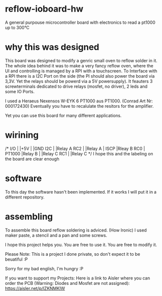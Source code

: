 # reflow-ioboard-hw
A general purpouse microcontroller board with electronics to read a pt1000 up to 300°C

# why this was designed
This board was designed to modify a genric small oven to reflow solder in it. 
The whole idea behind it was to make a very fancy reflow oven, where the UI and controlling is managed by a RPI with a touchscreen.
To Interface with a RPI there is a I2C Port on the side (the PI should also power the board via 3,3V. Yet the relays should be powerd via a 5V powersupply).
It feauters 3 screwterminals dedicated to drive relays (mosfet, no driver), 2 leds and some IO Ports.

I used a Heraeus Nexensos W-EYK 6 PT1000 aus PT1000. (Conrad Art Nr: 000172430)
Eventually you have to recalulate the resitors for the amplifier.

Yet you can use this board for many different applications.


# wirining

/*           I/O 
     |                    |+5V
     |                    |GND
 I2C |                    |Relay A  RC2
     |                    |Relay A
     |    ISCP            |Rleay B  RC0
     |          PT1000    |Relay B
     |                    |Relay C  RC1
     |                    |Relay C
    */ 
I hope this and the labeling on the board are clear enough
     

# software
To this day the software hasn't been implemented. If it works I will put it in a different repository.

# assembling
To assemble this board reflow soldering is adviced. (How Ironic)
I used maker paste, a stencil and a pan and some screws.



I hope this project helps you.
You are free to use it.
You are free to modify it.

Please Note: This is a project I done private, so don't expect it to be beuatiful :P

Sorry for my bad english, I'm hungry :P

If you want to support my Projects: Here is a link to Aisler where you can order the PCB (Warning: Diodes and Mosfet are not assigned):
https://aisler.net/p/IZKNMKIW

